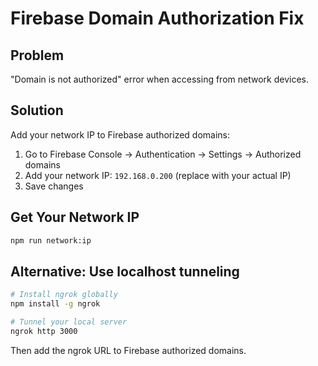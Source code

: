 # Firebase Domain Authorization Fix

## Problem
"Domain is not authorized" error when accessing from network devices.

## Solution
Add your network IP to Firebase authorized domains:

1. Go to Firebase Console → Authentication → Settings → Authorized domains
2. Add your network IP: `192.168.0.200` (replace with your actual IP)
3. Save changes

## Get Your Network IP
```bash
npm run network:ip
```

## Alternative: Use localhost tunneling
```bash
# Install ngrok globally
npm install -g ngrok

# Tunnel your local server
ngrok http 3000
```

Then add the ngrok URL to Firebase authorized domains.